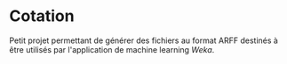 Cotation
========

Petit projet permettant de générer des fichiers au format ARFF destinés à être utilisés par l'application de machine learning *Weka*.